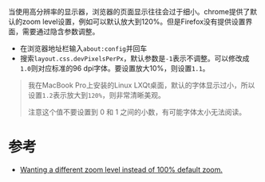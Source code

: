 当使用高分辨率的显示器，浏览器的页面显示往往会过于细小。chrome提供了默认的zoom level设置，例如可以默认放大到120%。但是Firefox没有提供设置界面，需要通过隐含参数调整。

* 在浏览器地址栏输入`about:config`并回车
* 搜索`layout.css.devPixelsPerPx`，默认参数是`-1`表示不调整。可以修改成`1.0`则对应标准的96 dpi字体。要设置放大10%，则设置`1.1`。

> 我在MacBook Pro上安装的Linux LXQt桌面，默认的字体显示过小，所以设置`1.2`表示放大到`120%`，则非常清晰美观。
>
> 注意这个值不要设置到 0 和 1 之间的小数，有可能字体太小无法阅读。

# 参考

* [Wanting a different zoom level instead of 100% default zoom.](https://support.mozilla.org/en-US/questions/1147570)